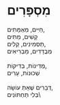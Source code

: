 # מִסְפָּרִים

חַיִּים, מְאֻמָּתִים,\
קָשִׁים, מֵתִים\
תַּסְמִינִים, קַלִּים,\
מְבֻדָּדִים, מַבְרִיאִים\
\
מְדִינוֹת, בְּדִיקוֹת,\
שְׁכוּנוֹת, עָרִים\
\
דְּבָרִים שֶׁאַתְּ עוֹשָׂה,\
בְּלִי תַּחְתּוֹנִים\
